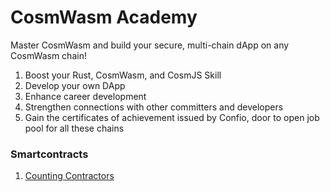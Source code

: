 CosmWasm Academy
================================================================
Master CosmWasm and build your secure, multi-chain dApp on any CosmWasm chain!
1. Boost your Rust, CosmWasm, and CosmJS Skill
2. Develop your own DApp
3. Enhance career development
4. Strengthen connections with other committers and developers
5. Gain the certificates of achievement issued by Confio, door to open job pool for all these chains


### Smartcontracts
1. [Counting Contractors](/counting_contract/)